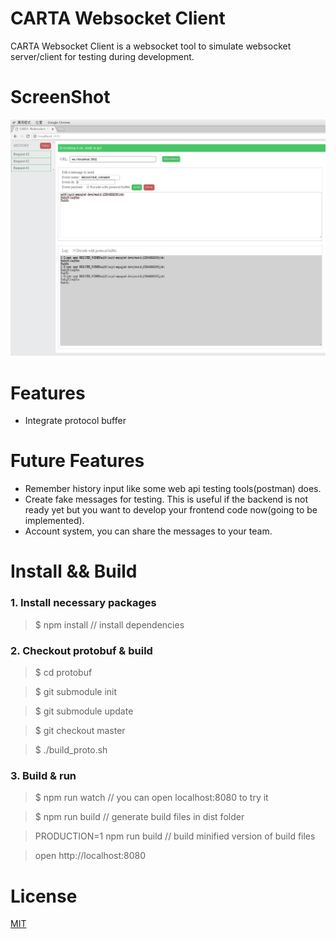# CARTA Websocket Client
CARTA Websocket Client is a websocket tool to simulate websocket server/client for testing during development.

# ScreenShot
![demo](screenshots/carta-websocket-client.png)

# Features
* Integrate protocol buffer

# Future Features
* Remember history input like some web api testing tools(postman) does.
* Create fake messages for testing. This is useful if the backend is not ready yet but you want to develop your frontend code now(going to be implemented).
* Account system, you can share the messages to your team. 

# Install && Build
### 1. Install necessary packages
> $ npm install // install dependencies

### 2. Checkout protobuf & build
> $ cd protobuf

> $ git submodule init

> $ git submodule update

> $ git checkout master

> $ ./build_proto.sh

### 3. Build & run
> $ npm run watch // you can open localhost:8080 to try it

> $ npm run build // generate build files in dist folder

> PRODUCTION=1 npm run build // build minified version of build files

> open http://localhost:8080

# License

[MIT](http://markdalgleish.mit-license.org/)

